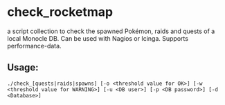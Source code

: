 # check_rocketmap
a script collection to check the spawned Pokémon, raids and quests of a local Monocle DB. Can be used with Nagios or Icinga. Supports performance-data.

## Usage:

``./check_[quests|raids|spawns] [-o <threshold value for OK>] [-w <threshold value for WARNING>] [-u <DB user>] [-p <DB password>] [-d <Database>]``
